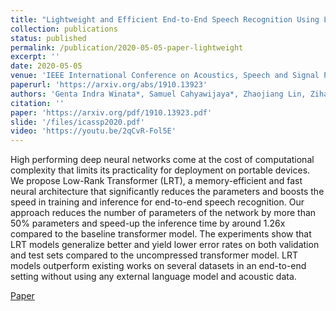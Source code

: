 ```yaml
---
title: "Lightweight and Efficient End-to-End Speech Recognition Using Low-Rank Transformer"
collection: publications
status: published
permalink: /publication/2020-05-05-paper-lightweight
excerpt: ''
date: 2020-05-05
venue: 'IEEE International Conference on Acoustics, Speech and Signal Processing (ICASSP)'
paperurl: 'https://arxiv.org/abs/1910.13923'
authors: 'Genta Indra Winata*, Samuel Cahyawijaya*, Zhaojiang Lin, Zihan Liu, Pascale Fung'
citation: ''
paper: 'https://arxiv.org/pdf/1910.13923.pdf'
slide: '/files/icassp2020.pdf'
video: 'https://youtu.be/2qCvR-Fol5E'
---
```

High performing deep neural networks come at the cost of computational complexity that limits its practicality for deployment on portable devices. We propose Low-Rank Transformer (LRT), a memory-efficient and fast neural architecture that significantly reduces the parameters and boosts the speed in training and inference for end-to-end speech recognition. Our approach reduces the number of parameters of the network by more than 50% parameters and speed-up the inference time by around 1.26x compared to the baseline transformer model. The experiments show that LRT models generalize better and yield lower error rates on both validation and test sets compared to the uncompressed transformer model. LRT models outperform existing works on several datasets in an end-to-end setting without using any external language model and acoustic data. 

[Paper](https://arxiv.org/pdf/1910.13923.pdf)